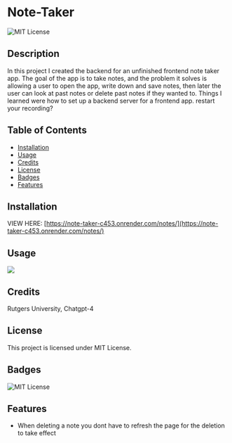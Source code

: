   # Note-Taker

  ![MIT License](https://img.shields.io/badge/License-MIT-yellow.svg)

  ## Description
  
  In this project I created the backend for an unfinished frontend note taker app. The goal of the app is to take notes, and the problem it solves is allowing a user to open the app, write down and save notes, then later the user can look at past notes or delete past notes if they wanted to. Things I learned were how to set up a backend server for a frontend app. restart your recording?
  
  ## Table of Contents 
    
  - [Installation](#installation)
  - [Usage](#usage)
  - [Credits](#credits)
  - [License](#license)
  - [Badges](#badges)
  - [Features](#features)

  ## Installation
  
  VIEW HERE: [https://note-taker-c453.onrender.com/notes/](https://note-taker-c453.onrender.com/notes/)

  ## Usage
  
  ![]('./public/assets/images/search-thing.gif')
  
  ## Credits
  
  Rutgers University, Chatgpt-4
  
  ## License
  
  This project is licensed under MIT License.  
  
  ## Badges
  
  ![MIT License](https://img.shields.io/badge/License-MIT-yellow.svg)
    
  ## Features
  
  - When deleting a note you dont have to refresh the page for the deletion to take effect
  
  
